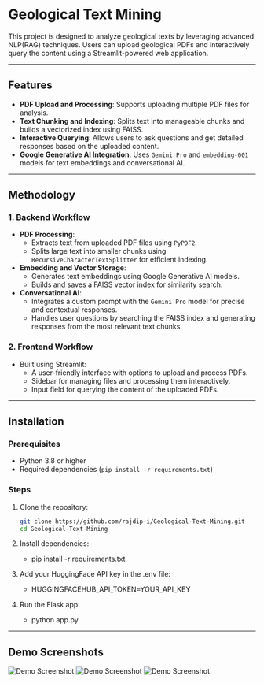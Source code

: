 # Geological Text Mining

This project is designed to analyze geological texts by leveraging advanced NLP(RAG) techniques. Users can upload geological PDFs and interactively query the content using a Streamlit-powered web application.

---

## Features
- **PDF Upload and Processing**: Supports uploading multiple PDF files for analysis.
- **Text Chunking and Indexing**: Splits text into manageable chunks and builds a vectorized index using FAISS.
- **Interactive Querying**: Allows users to ask questions and get detailed responses based on the uploaded content.
- **Google Generative AI Integration**: Uses `Gemini Pro` and `embedding-001` models for text embeddings and conversational AI.

---

## Methodology

### 1. **Backend Workflow**
- **PDF Processing**:
  - Extracts text from uploaded PDF files using `PyPDF2`.
  - Splits large text into smaller chunks using `RecursiveCharacterTextSplitter` for efficient indexing.
- **Embedding and Vector Storage**:
  - Generates text embeddings using Google Generative AI models.
  - Builds and saves a FAISS vector index for similarity search.
- **Conversational AI**:
  - Integrates a custom prompt with the `Gemini Pro` model for precise and contextual responses.
  - Handles user questions by searching the FAISS index and generating responses from the most relevant text chunks.

### 2. **Frontend Workflow**
- Built using Streamlit:
  - A user-friendly interface with options to upload and process PDFs.
  - Sidebar for managing files and processing them interactively.
  - Input field for querying the content of the uploaded PDFs.

---

## Installation

### Prerequisites
- Python 3.8 or higher
- Required dependencies (`pip install -r requirements.txt`)

### Steps
1. Clone the repository:
   ```bash
   git clone https://github.com/rajdip-i/Geological-Text-Mining.git
   cd Geological-Text-Mining
2. Install dependencies:
   - pip install -r requirements.txt

3. Add your HuggingFace API key in the .env file:
   - HUGGINGFACEHUB_API_TOKEN=YOUR_API_KEY

4. Run the Flask app:
   - python app.py

---
## Demo Screenshots

![Demo Screenshot](Images/1.png "Demo of the  Bot")
![Demo Screenshot](Images/2.png "Demo of the  Bot")
![Demo Screenshot](Images/3.png "Demo of the  Bot")

